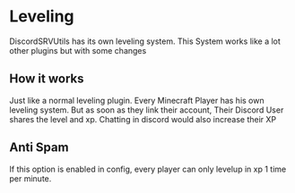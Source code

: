 # Leveling

DiscordSRVUtils has its own leveling system. This System works like a lot other plugins but with some changes

## How it works

Just like a normal leveling plugin. Every Minecraft Player has his own leveling system. But as soon as they link their account, Their Discord User shares the level and xp. Chatting in discord would also increase their XP

## Anti Spam

If this option is enabled in config, every player can only levelup in xp 1 time per minute.